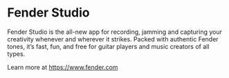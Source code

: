 # Fender Studio

Fender Studio is the all-new app for recording, jamming and capturing your creativity whenever and wherever it strikes. Packed with authentic Fender tones, it’s fast, fun, and free for guitar players and music creators of all types.

Learn more at https://www.fender.com
